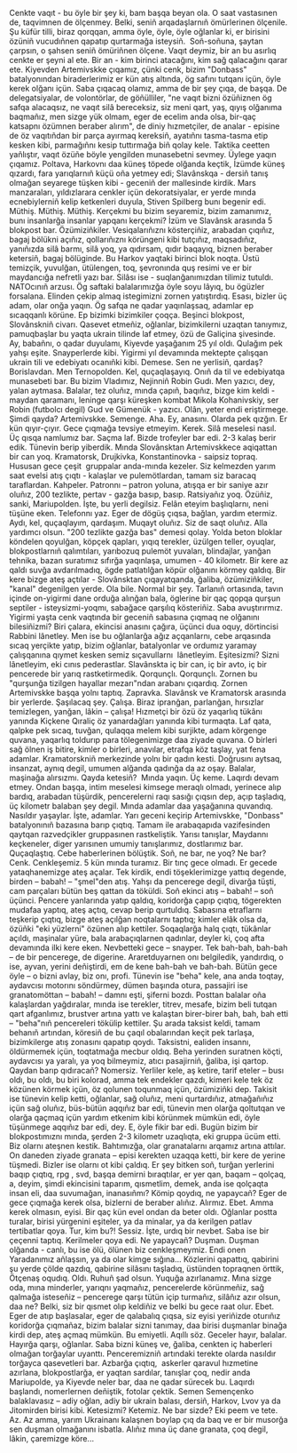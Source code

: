 Cenkte vaqıt - bu öyle bir şey ki, bam başqa beyan ola. O saat vastasınen de,
taqvimnen de ölçenmey. Belki, seniñ arqadaşlarnıñ ömürlerinen ölçenile. Şu
küfür tilli, biraz qorqqan, amma öyle, öyle, öyle oğlanlar ki, er birisini
özüniñ vucudıñnen qapatıp qurtarmağa isteysiñ. 
Soñ-soñuna, şaytan çarpsın, o şahsen seniñ ömüriñnen ölçene.
Vaqıt deymiz, bir an bu asırlıq cenkte er şeyni al ete. Bir an - kim birinci
atacağını, kim sağ qalacağını qarar ete.
Kiyevden Artemivskke çıqamız, çünki cenk, bizim &quot;Donbass&quot; batalyonından
biraderlerimiz er kün atış altında, ög safını tutqanı içün, öyle kerek olğanı
içün.
Saba çıqacaq olamız, amma de bir şey çıqa, de başqa. De delegatsiyalar, de
volontörlar, de göñülliler, &quot;ne vaqıt bizni özüñiznen ög safqa alacaqsız, ne
vaqıt silâ bereceksiz, siz meni qart, yaş, qıyış olğanıma baqmañız, men sizge
yük olmam, eger de ecelim anda olsa, bir-qaç katsapnı özümnen beraber alırım&quot;, de
diniy hızmetçiler, de analar - episine de öz vaqıtıñdan bir parça ayırmaq
kereksiñ, ayatıñnı tasma-tasma etip kesken kibi, parmağıñnı kesip tuttırmağa
biñ qolay kele.
Taktika ceetten yañlıştır, vaqıt özüñe böyle yengilden munasebetni sevmey.
Üylege yaqın çıqamız. Poltava, Harkovnı daa küneş töpede olğanda keçtik, İzümde
küneş qızardı, fara yarıqlarnıñ küçü oña yetmey edi; Slavânskqa - dersiñ tanış
olmağan seyarege tüşken kibi - geceniñ der mallesinde kirdik. Mars manzaraları,
yıldızlarara cenkler içün dekoratsiyalar, er yerde mında ecnebiylerniñ kelip
ketkenleri duyula, Stiven Spilberg bunı begenir edi. Müthiş. Müthiş. Müthiş.
Kerçekmi bu bizim seyaremiz, bizim zamanımız, bunı insanlarğa insanlar yapqanı
kerçekmi?
İzüm ve Slavânsk arasında 5 blokpost bar. Özümiziñkiler. Vesiqalarıñıznı
kösterçiñiz, arabadan çıqıñız, bagaj bölükni açıñız, qollarıñıznı
körüngeni kibi tutçıñız, maqsadıñız, yanıñızda silâ barmı, silâ yoq, ya
qıdırsam, qıdır baqayıq, biznen beraber ketersiñ, bagaj bölüginde. Bu Harkov
yaqtaki birinci blok noqta. Üstü temizçik, yuvulğan, ütülengen, toq, şevronında
quş resimi ve er bir maydancığa nefretli yazı bar. Silâsı ise -
suqlanğanımızdan tilimiz tutuldı. NATOcınıñ arzusı. Ög saftaki
balalarımızğa öyle soyu lâyıq, bu ögüzler forsalana. Elinden çekip almaq
istegimizni zornen yatıştırdıq. Esası, bizler üç adam, olar onğa yaqın.
Ög safqa ne qadar yaqınlaşsaq, adamlar ep sıcaqqanlı körüne. Ep bizimki
bizimkiler çoqça.
Beşinci blokpost, Slovânskniñ civarı. Qasevet etmeñiz, oğlanlar,
bizimkilerni uzaqtan tanıymız, pamuqbaşlar bu yaqta ukrain tilinde laf etmey,
özü de Galiçina şivesinde. Ay, babañnı, o qadar duyulamı, Kiyevde yaşağanım 25 yıl
oldı. Qulağım pek yahşı eşite. Snayperlerde kibi. Yigirmi yıl devamında
mektepte çalışqan ukrain tili ve edebiyatı ocanıñki kibi. Demese. Sen ne
yerlisiñ, qardaş? Borislavdan. Men Ternopolden. Kel, quçaqlaşayıq. Onıñ da
til ve edebiyatqa munasebeti bar. Bu bizim Vladımız, Nejinniñ Robin Gudı. Men
yazıcı, dey, yalan aytmasa. Balalar, tez oluñız, mında çapıñ, baqıñız, bizge kim
keldi - maydan qaramanı, leninge qarşı küreşken kombat Mikola Kohanivskiy, ser
Robin (futbolcı degil) Gud ve Gümenük - yazıcı. Olân, yeter endi eriştirmege.
Şimdi qayda? Artemivskke. Semenge. Aha. Ey, anasını. Olarda pek qızğın. Er kün
qıyır-çıyır. Gece çıqmağa tevsiye etmeyim. Kerek. Silâ meselesi nasıl. Üç
qısqa namlumız bar. Saçma laf. Bizde trofeyler bar edi. 2-3 kalaş berir edik.
Tünevin berip yiberdik. Mında Slovânsktan Artemivskkece aqiqattan bir can
yoq. Kramatorsk, Drujkivka, Konstantinovka - saipsiz topraq. Hususan gece çeşit
 gruppalar anda-mında kezeler. Siz kelmezden yarım saat evelsi atış çıqtı -
kalaşlar ve pulemötlardan, tamam siz baracaq taraflardan. Kahpeler.
Patronnı – patron yoluna, atışqa er bir saniye azır oluñız, 200 tezlikte, pertav -
gazğa basıp, basıp. Ratsiyañız yoq. Özüñiz, sanki, Mariupolden. İşte, bu yerli
degilsiz. Felân eteyim başlıqlarnı, neni tüşüne eken. Telefonnı yaz. Eger de
dögüş çıqsa, bağlan, yardım etermiz.
Aydı, kel, quçaqlayım, qardaşım. Muqayt oluñız. Siz de saqt oluñız. Alla
yardımcı olsun.
&quot;200 tezlikte gazğa bas&quot; demesi qolay. Yolda beton bloklar köndelen qoyulğan, köpçek
qapları, yıqıq terekler, üzülgen teller, oyuqlar, blokpostlarnıñ
qalımtıları, yarıbozuq pulemöt yuvaları, blindajlar, yanğan tehnika, bazan
suratımız sıfırğa yaqınlaşa, umumen - 40 kilometr.
Bir kere az qaldı suvğa avdarılmadıq, ögde patlatılğan köpür olğanını körmey
qaldıq. Bir kere bizge ateş açtılar - Slovânsktan çıqayatqanda, ğaliba,
özümiziñkiler, &quot;kanal&quot; degenilgen yerde. Ola bile. Normal bir şey. Tarlanıñ
ortasında, tavın içinde on-yigirmi dane orduğa alınğan bala, öglerine bir qaç
qopqa qurşun septiler - isteysizmi-yoqmı, sabağace qarşılıq kösteriñiz.
Saba avuştırırmız. Yigirmi yaşta cenk vaqtında bir geceniñ sabasına çıqmaq
ne olğanını bilesiñizmi? Biri çalara, ekincisi anasını çağıra, üçünci dua
oquy, dörtincisi Rabbini lânetley. Men ise bu oğlanlarğa ağız açqanlarnı,
cebe arqasında sıcaq yerçikte yatıp, bizim oğlanlar, batalyonlar ve ordumız
yaramay çalışqanına qıymet kesken semiz sıçavullarnı  lânetleyim. Eşitesizmi?
Sizni lânetleyim, eki cınıs pederastlar.
Slavânskta iç bir can, iç bir avto, iç bir pencerede bir yarıq rastketirmedik.
Qorqunçlı. Qorqunçlı. Zornen bu &quot;qurşunğa tizilgen hayallar mezarı&quot;ndan
arabanı çıqardıq. Zornen Artemivskke başqa yolnı taptıq. Zapravka. Slavânsk ve
Kramatorsk arasında bir yerlerde. Şaşılacaq şey. Çalışa. Biraz ipranğan,
parlanğan, hırsızlar temizlegen, yanğan, lâkin – çalışa! Hızmetçi bir özü öz
yaqarlıq tükânı yanında Kiçkene Qıraliç öz yanardağları yanında kibi turmaqta.
Laf qata, qalpke pek sıcaq, tuvğan, qulaqqa melem kibi surjikte, adam
körgenge quvana, yaqarlıq toldurıp para tölegenimizge daa ziyade quvana. O birleri
sağ ölnen iş bitire, kimler o birleri, anavılar, etrafqa köz taşlay, yat fena
adamlar.
Kramatorskniñ merkezinde yolnı bir qadın kesti. Doğrusını aytsaq, insanzat,
aynıq degil, umumen alğanda qadınğa da az oşay. Balalar, maşinağa alırsızmı.
Qayda ketesiñ?  Mında yaqın. Üç keme. Laqırdı devam etmey. Ondan başqa, intim
meselesi kimsege meraqlı olmadı, yerinece alıp bardıq, arabadan tüşürdik,
pencerelerni raqı sasığı çıqsın dep, açıp taşladıq, üç kilometr balaban şey
degil. Mında adamlar daa yaşağanına quvandıq. Nasıldır yaşaylar. İşte, adamlar.
Yarı geceni keçirip Artemivskke, "Donbass" batalyonınıñ bazasına barıp
çıqtıq. Tamam ile arabaqapıda vazifesinden qaytqan razvedçikler gruppasınen
rastkeliştik. Yarısı tanışlar, Maydannı keçkeneler, diger yarısınen umumiy
tanışlarımız, dostlarımız bar.
Quçaqlaştıq. Cebe haberlerinen bölüştik. Soñ, ne bar, ne yoq? Ne bar? Cenk.
Cenkleşemiz. 5 kün mında turamız. Bir tınç gece olmadı. Er gecede
yataqhanemizge ateş açalar. Tek kirdik, endi töşeklerimizge yattıq degende, birden –
babah! – "şmel"den atış. Yahşı da pencerege degil, divarğa tüşti, cam
parçaları bütün beş qattan da töküldi. Soñ ekinci atış – babah! – soñ
üçünci. Pencere yanlarında yatıp qaldıq, koridorğa çapıp çıqtıq, tögerekten
mudafaa yaptıq, ateş açtıq, cevap berip qurtuldıq. Sabasına etraflarnı
teşkerip çıqtıq, bizge ateş açılğan noqtalarnı taptıq; kimler elâk olsa da,
özüñki "eki yüzlerni" özünen alıp kettiler. Soqaqlarğa halq çıqtı, tükânlar
açıldı, maşinalar yüre, bala arabaçıqlarnen qadınlar, deyler ki, çoq afta
devamında ilki kere eken. Nevbetteki gece – snayper.
Tek bah-bah, bah-bah – de bir pencerege, de digerine. Araretduyarnen onı belgiledik,
yandırdıq, o ise, ayvan, yerini deñiştirdi, em de kene bah-bah ve bah-bah. Bütün gece
öyle – o bizni avlay, biz onı, profi. Tünevin ise "beha" kele, ana anda toqtay,
aydavcısı motorını söndürmey, dümen başında otura, passajiri ise granatomöttan
– babah! – damnı eşti, şiferni bozdı. Posttan balalar oña kalaşlardan yağdıralar,
mında ise terekler, titrev, mesafe,
bizim beli tutqan qart afganlımız, brustver artına yattı ve kalaştan birer-birer
bah, bah, bah etti – "beha"nıñ pencereleri tökülip kettiler. Şu arada taksist
keldi, tamam behanıñ artından, köresiñ de bu çaqıl obalarından keçit pek
tarlaşa, bizimkilerge atış zonasını qapatıp qoydı. Taksistni, ealiden insannı,
öldürmemek içün, toqtatmağa mecbur oldıq. Beha yerinden suratnen köçti,
aydavcısı ya yaralı, ya yoq bilmeymiz, atıcı pasajirniñ, ğaliba, işi qartop.
Qaydan barıp qıdıracañ? Nomersiz. Yerliler kele, aş ketire, tarif eteler – busı
oldı, bu oldı, bu biri kolorad, amma tek endekler qazdı, kimeri kele tek öz közünen
körmek içün, öz qolunen toqunmaq içün, özümiziñki dep. Takisit ise tünevin
kelip ketti, oğlanlar, sağ oluñız, meni qurtardıñız, atmağañıñız içün sağ
oluñız, büs-bütün aqqıñız bar edi, tünevin men olarğa qoltutqan ve olarğa
qaçmaq içün yardım etkenim kibi körünmek mümkün edi, öyle tüşünmege
aqqıñız bar edi, dey. E, öyle fikir bar edi.
Bugün bizim bir blokpostımıznı mında, şerden 2-3 kilometr uzaqlıqta, eki gruppa
ücüm etti. Biz olarnı ateşnen kestik.
Bahtımızğa, olar granatalarnı arqamız artına attılar. On daneden ziyade granata –
episi kerekten uzaqqa ketti, bir kere de yerine tüşmedi. Bizler ise olarnı ot kibi
çaldıq. Er şey bitken soñ, turğan yerlerini baqıp çıqtıq, rpg , svd, başqa
demirni bıraqtılar, er yer qan, baqam – qolçaq, a, deyim, şimdi ekincisini
taparım, qısmetlim, demek, anda ise qolçaqta insan eli, daa suvumağan,
inanasıñmı? Kömip qoydıq, ne yapaycañ? Eger de gece çıqmağa kerek olsa,
bizlerni de beraber alıñız. Alırmız. Ebet. Amma kerek olmasın, eyisi.
Bir qaç kün evel ondan da beter oldı. Oğlanlar postta turalar, birisi yürgenini
eşiteler, ya da minalar, ya da kerilgen patlav tertibatlar qoya. Tur, kim bu?! Sessiz.
İşte, urdıq bir nevbet. Saba ise bir çeçenni taptıq. Kerilmeler qoya edi. Ne
yapaycañ? Duşman. Duşman olğanda - canlı, bu ise ölü, ölünen biz
cenkleşmeymiz. Endi onen Yaradanımız añlaşsın, ya da olar kimge sığına...
Közlerini qapattıq, qabirini şu yerde çölde qazdıq, qabirine silâsını
taşladıq, üstünden topraqnen örttik, Ötçenaş oqudıq. Oldı. Ruhuñ şad olsun.
Yuquğa azırlanamız. Mına sizge oda, mına minderler, yarıqnı yaqmañız,
pencerelerde körünmeñiz, sağ qalmağa isteseñiz – pencerege qarşı tütün
içip turmañız, silâñız azır olsun, daa ne? Belki, siz bir qısmet olıp keldiñiz
ve belki bu gece raat olur. Ebet. Eger de atıp başlasalar, eger de qalabalıq
çıqsa, siz eyisi yeriñizde oturıñız koridorğa çıqmañaz, bizim balalar sizni
tanımay, daa birisi duşmanlar binağa kirdi dep, ateş açmaq mümkün. Bu emiyetli.
Aqıllı söz. Geceler hayır, balalar. Hayırğa qarşı, oğlanlar.
Saba bizni küneş ve, ğaliba, cenkten iç haberleri olmağan torğaylar uyanttı.
Penceremizniñ artındaki terekte olarda nasıldır torğayca qasevetleri bar.
Azbarğa çıqtıq,  askerler qaravul hızmetine azırlana, blokpostlarğa, er yaqtan
sardılar, tanışlar çoq, nedir anda Mariupolde, ya Kiyevde neler bar, daa ne qadar
sürecek bu. Laqırdı başlandı, nomerlernen deñiştik, fotolar çektik. Semen
Semençenko balaklavasız – adiy oğlan, adiy bir ukrain balası, dersiñ, Harkov,
Lvov ya da Jitomirden birisi kibi.
Ketesizmi? Ketemiz. Ne bar sizde? Eki peem ve tete. Az. Az amma, yarım Ukrainanı
kalaşnen boylap çıq da baq ve er bir musorğa sen duşman olmağanını isbatla.
Alıñız mına üç dane granata, çoq degil, lâkin, çaremizge köre...
